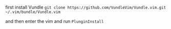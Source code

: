 first install Vundle
`git clone https://github.com/VundleVim/Vundle.vim.git ~/.vim/bundle/Vundle.vim`

and then enter the vim and run
`PlunginInstall`
